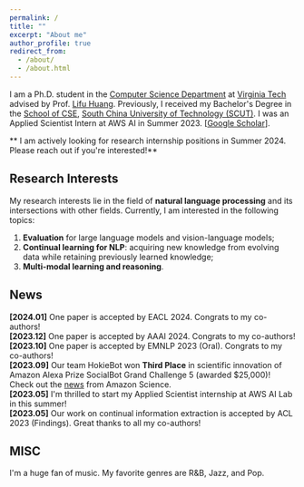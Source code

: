 ```yaml
---
permalink: /
title: ""
excerpt: "About me"
author_profile: true
redirect_from: 
  - /about/
  - /about.html
---
```


I am a Ph.D. student in the [Computer Science Department](https://cs.vt.edu/) at [Virginia Tech](https://vt.edu/) advised by Prof. [Lifu Huang](https://wilburone.github.io/). Previously, I received my Bachelor's Degree in the [School of CSE](http://www2.scut.edu.cn/cs_en/), [South China University of Technology (SCUT)](https://www.scut.edu.cn/en/). I was an Applied Scientist Intern at AWS AI in Summer 2023. [[Google Scholar](https://scholar.google.com/citations?user=xCR8nrwAAAAJ&hl=en)].
<!-- Previously, I was a research assistant at SCUT Machine Intelligence Lab (SMIL), working closely with Prof. [Mingkui Tan](https://tanmingkui.github.io/) and Prof. Qing Du. I also worked with Prof. [Xiaojun Quan](https://sites.google.com/site/xiaojunquan/homepage) at [Sun Yat-sen University](http://www.sysu.edu.cn/en/index.htm). Besides, I spent wonderful five months as an exchange student in the [Department of EECS](https://eecs.berkeley.edu/), [UC Berkeley](https://www.berkeley.edu/). --> 

** I am actively looking for research internship positions in Summer 2024. Please reach out if you're interested!**


## Research Interests
My research interests lie in the field of **natural language processing** and its intersections with other fields. Currently, I am interested in the following topics: <br>
<!-- 1) **Language technology for real-world applications:** continual learning and few/zero-shot learning for NLP; <br> -->
1) **Evaluation** for large language models and vision-language models;  <br>
2) **Continual learning for NLP**: acquiring new knowledge from evolving data while retaining previously learned knowledge; <br>
3) **Multi-modal learning and reasoning**. <br> 
<!-- 2) **Interactive learning for NLP**: continually improving the machine learning system over time with demonstrations, corrections, or feedback from users; <br> -->
<!-- 3) **Knowledge-driven information extraction:** extracting structured information from text empowered by external knowledge sources. -->
<!-- 3) **Natural language generation:** text summarization, machine translation, and automatic evaluation for text generation. <br> -->

## News
**\[2024.01]** One paper is accepted by EACL 2024. Congrats to my co-authors! <br>
**\[2023.12]** One paper is accepted by AAAI 2024. Congrats to my co-authors! <br>
**\[2023.10]** One paper is accepted by EMNLP 2023 (Oral). Congrats to my co-authors! <br>
**\[2023.09]** Our team HokieBot won **Third Place** in scientific innovation of Amazon Alexa Prize SocialBot Grand Challenge 5 (awarded $25,000)! Check out the [news](https://www.amazon.science/alexa-prize/socialbot-grand-challenge/2022) from Amazon Science. <br>
**\[2023.05]** I'm thrilled to start my Applied Scientist internship at AWS AI Lab in this summer! <br>
**\[2023.05]** Our work on continual information extraction is accepted by ACL 2023 (Findings). Great thanks to all my co-authors! <br>
<!--  **\[2022.10]** Our team HokieBot has been selected as one of 9 teams to participate in the [Alexa Prize SocialBot Grand Challenge](https://www.amazon.science/alexa-prize/socialbot-grand-challenge). <br>
**\[2022.08]** Our work on [lifelong event detection](https://arxiv.org/abs/2204.07275) is accepted by COLING 2022. Great thanks to all my co-authors!<br>
**\[2021.11]** Our team KnowledgeBot has been selected as one of 10 teams to participate in the [Alexa Prize SimBot Challenge](https://developer.amazon.com/alexaprize/challenges/current-challenge/simbot). <br> -->
<!-- **\[2022.08]** Served as a PC member at AAAI 2023. <br> -->
<!-- **\[2022.03]** Our Simbot team is featured on [VT News](https://vtx.vt.edu/articles/2022/03/virginia-tech-team-selected-as-finalist-in-alexa-prize.html)!<br>  -->
<!-- **\[2020.07]** One paper accepted by ACM Multimedia 2020. Great thanks to all my co-authors! -->

## MISC
I'm a huge fan of music. My favorite genres are R&B, Jazz, and Pop.

